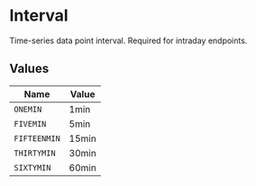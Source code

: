 # Interval

Time-series data point interval. Required for intraday endpoints.



## Values

| Name         | Value        |
| ------------ | ------------ |
| `ONEMIN`     | 1min         |
| `FIVEMIN`    | 5min         |
| `FIFTEENMIN` | 15min        |
| `THIRTYMIN`  | 30min        |
| `SIXTYMIN`   | 60min        |